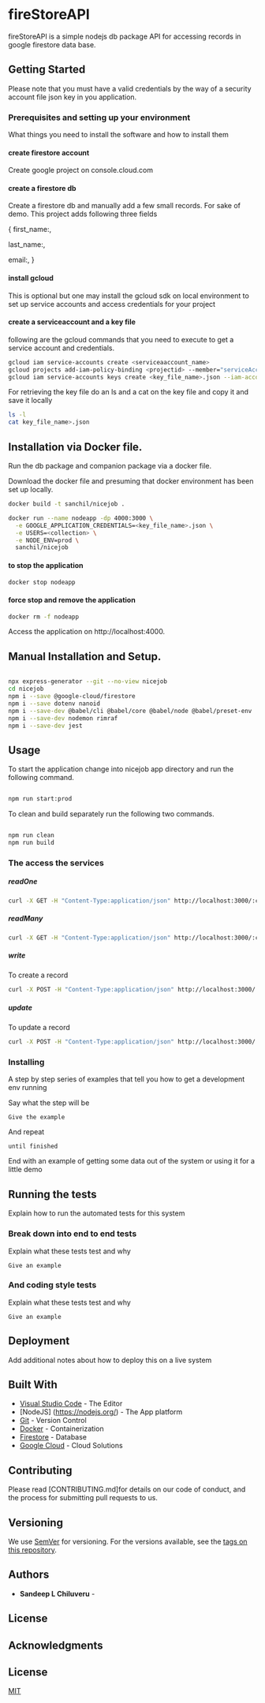 # fireStoreAPI

fireStoreAPI is a simple nodejs db package API for accessing records in 
google firestore data base.


## Getting Started

Please note that you must have a valid credentials by the way of a 
security account file json key in you application. 


### Prerequisites and setting up your environment

What things you need to install the software and how to install them

#### create firestore account

Create google project on console.cloud.com

#### create a firestore db
Create a firestore db and manually add a few small records. For sake of demo. 
This project adds following three fields
  
  
{
first_name:,
  
  
last_name:,
  
  
email:,
}

#### install gcloud
This is optional but one may install the gcloud sdk on local environment to set up service accounts and access credentials for your project

#### create a serviceaccount and a key file

following are the gcloud commands that you need to execute to get a service account and credentials.

```bash
gcloud iam service-accounts create <serviceaaccount_name>
gcloud projects add-iam-policy-binding <projectid> --member="serviceAccount:<serviceaaccount_name>@<project_id>.iam.gserviceaccount.com" --role="roles/owner"
gcloud iam service-accounts keys create <key_file_name>.json --iam-account=<serviceaaccount_name>@<project_id>.iam.gserviceaccount.com

```
For retrieving the key file do an ls and a cat on the key file and copy it and save it locally

```bash
ls -l
cat key_file_name>.json
```


## Installation via Docker file.

Run the db package and companion package via a docker file.

Download the docker file and presuming that docker environment has been set up locally.

```bash
docker build -t sanchil/nicejob .

docker run --name nodeapp -dp 4000:3000 \
  -e GOOGLE_APPLICATION_CREDENTIALS=<key_file_name>.json \
  -e USERS=<collection> \
  -e NODE_ENV=prod \
  sanchil/nicejob
```
#### to stop the application  
```bash
docker stop nodeapp
```

#### force stop and remove the application  
```bash
docker rm -f nodeapp
```

Access the application on http://localhost:4000.

## Manual Installation and Setup.

```bash

npx express-generator --git --no-view nicejob
cd nicejob
npm i --save @google-cloud/firestore
npm i --save dotenv nanoid
npm i --save-dev @babel/cli @babel/core @babel/node @babel/preset-env 
npm i --save-dev nodemon rimraf
npm i --save-dev jest

```



## Usage

To start the application change into nicejob app directory and run the following command.

```bash

npm run start:prod

```
To clean and build separately run the following two commands.

```bash

npm run clean
npm run build

```

### The access the services


##### readOne

```bash
curl -X GET -H "Content-Type:application/json" http://localhost:3000/:collection/:id 
```

##### readMany

```bash
curl -X GET -H "Content-Type:application/json" http://localhost:3000/:collection
```

##### write
To create a record

```bash
curl -X POST -H "Content-Type:application/json" http://localhost:3000/:collection
```

##### update
To update a record

```bash
curl -X POST -H "Content-Type:application/json" http://localhost:3000/:collection/:id
```



### Installing

A step by step series of examples that tell you how to get a development env running

Say what the step will be

```
Give the example
```

And repeat

```
until finished
```

End with an example of getting some data out of the system or using it for a little demo

## Running the tests

Explain how to run the automated tests for this system

### Break down into end to end tests

Explain what these tests test and why

```
Give an example
```

### And coding style tests

Explain what these tests test and why

```
Give an example
```

## Deployment

Add additional notes about how to deploy this on a live system

## Built With

* [Visual Studio Code](https://visualstudio.microsoft.com/) - The Editor
* [NodeJS] (https://nodejs.org/) - The App platform
* [Git](https://github.com/) - Version Control
* [Docker](https://www.docker.com) - Containerization
* [Firestore](https://cloud.google.com/firestore) - Database
* [Google Cloud](https://console.cloud.google.com/) - Cloud Solutions


## Contributing

Please read [CONTRIBUTING.md]for details on our code of conduct, and the process for submitting pull requests to us.

## Versioning

We use [SemVer](http://semver.org/) for versioning. For the versions available, see the [tags on this repository](https://github.com/your/project/tags). 

## Authors

* **Sandeep L Chiluveru** - 

## License


## Acknowledgments








## License
[MIT](https://choosealicense.com/licenses/mit/)
